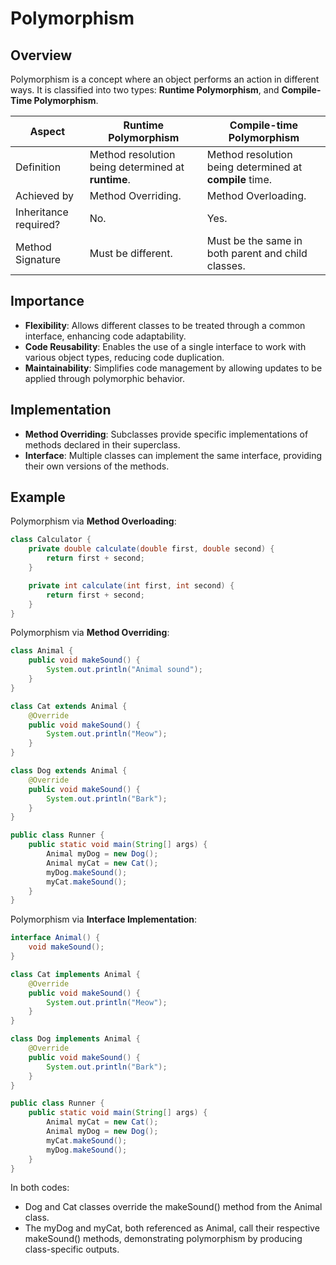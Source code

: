 # Polymorphism

## Overview
Polymorphism is a concept where an object performs an action in different ways.
It is classified into two types: **Runtime Polymorphism**, and **Compile-Time Polymorphism**.

| Aspect                | Runtime Polymorphism                               | Compile-time Polymorphism                               |
|-----------------------|----------------------------------------------------|---------------------------------------------------------|
| Definition            | Method resolution being determined at **runtime**. | Method resolution being determined at **compile** time. |
| Achieved by           | Method Overriding.                                 | Method Overloading.                                     |
| Inheritance required? | No.                                                | Yes.                                                    |
| Method Signature      | Must be different.                                 | Must be the same in both parent and child classes.      |

## Importance
- **Flexibility**: Allows different classes to be treated through a common interface, enhancing code adaptability.
- **Code Reusability**: Enables the use of a single interface to work with various object types, reducing code duplication.
- **Maintainability**: Simplifies code management by allowing updates to be applied through polymorphic behavior.

## Implementation
- **Method Overriding**: Subclasses provide specific implementations of methods declared in their superclass.
- **Interface**: Multiple classes can implement the same interface, providing their own versions of the methods.

## Example
Polymorphism via **Method Overloading**:
```java
class Calculator {
    private double calculate(double first, double second) {
        return first + second;
    }

    private int calculate(int first, int second) {
        return first + second;
    }
}
```
Polymorphism via **Method Overriding**:
```java
class Animal {
    public void makeSound() {
        System.out.println("Animal sound");
    }
}

class Cat extends Animal {
    @Override
    public void makeSound() {
        System.out.println("Meow");
    }
}

class Dog extends Animal {
    @Override
    public void makeSound() {
        System.out.println("Bark");
    }
}

public class Runner {
    public static void main(String[] args) {
        Animal myDog = new Dog();
        Animal myCat = new Cat();
        myDog.makeSound();
        myCat.makeSound();
    }
}
```
Polymorphism via **Interface Implementation**:
```java
interface Animal() {
    void makeSound();
}

class Cat implements Animal {
    @Override
    public void makeSound() {
        System.out.println("Meow");
    }
}

class Dog implements Animal {
    @Override
    public void makeSound() {
        System.out.println("Bark");
    }
}

public class Runner {
    public static void main(String[] args) {
        Animal myCat = new Cat();
        Animal myDog = new Dog();
        myCat.makeSound();
        myDog.makeSound();
    }
}
```
In both codes:
- Dog and Cat classes override the makeSound() method from the Animal class.
- The myDog and myCat, both referenced as Animal, call their respective makeSound() methods, demonstrating polymorphism by producing class-specific outputs.
